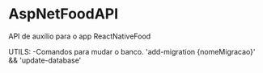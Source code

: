 # AspNetFoodAPI
API de auxílio para o app ReactNativeFood



UTILS:
  -Comandos para mudar o banco.  'add-migration {nomeMigracao}' && 'update-database'
